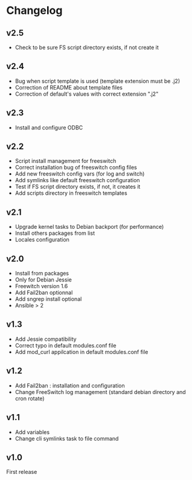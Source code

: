 Changelog
=========

v2.5
----
- Check to be sure FS script directory exists, if not create it

v2.4
----
- Bug when script template is used (template extension must be .j2)
- Correction of README about template files
- Correction of default's values with correct extension ".j2"

v2.3
----
- Install and configure ODBC

v2.2
-----
- Script install management for freeswitch
- Correct installation bug of freeswitch config files
- Add new freeswitch config vars (for log and switch)
- Add symlinks like default freeswitch configuration
- Test if FS script directory exists, if not, it creates it
- Add scripts directory in freeswitch templates

v2.1
-----
- Upgrade kernel tasks to Debian backport (for performance)
- Install others packages from list
- Locales configuration

v2.0
-----
- Install from packages
- Only for Debian Jessie
- Freewitch version 1.6
- Add Fail2ban optionnal
- Add sngrep install optional
- Ansible > 2

v1.3
----
- Add Jessie compatibility
- Correct typo in default modules.conf file
- Add mod_curl appilcation in default modules.conf file

v1.2
----
- Add Fail2ban : installation and configuration
- Change FreeSwitch log management (standard debian directory and cron rotate)

v1.1
----
- Add variables
- Change cli symlinks task to file command

v1.0
----
First release
